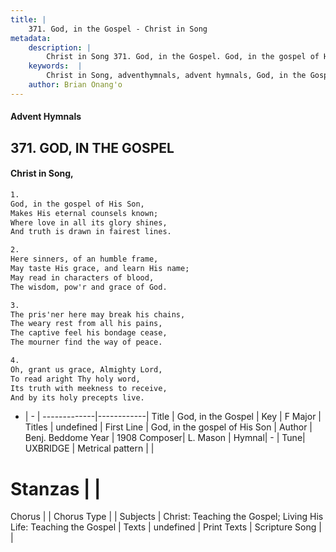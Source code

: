 ```yaml
---
title: |
    371. God, in the Gospel - Christ in Song
metadata:
    description: |
        Christ in Song 371. God, in the Gospel. God, in the gospel of His Son, Makes His eternal counsels known; Where love in all its glory shines, And truth is drawn in fairest lines.
    keywords:  |
        Christ in Song, adventhymnals, advent hymnals, God, in the Gospel, God, in the gospel of His Son. 
    author: Brian Onang'o
---
```


#### Advent Hymnals
## 371. GOD, IN THE GOSPEL
####  Christ in Song,

```txt
1.
God, in the gospel of His Son,
Makes His eternal counsels known;
Where love in all its glory shines,
And truth is drawn in fairest lines.

2.
Here sinners, of an humble frame,
May taste His grace, and learn His name;
May read in characters of blood,
The wisdom, pow'r and grace of God.

3.
The pris'ner here may break his chains,
The weary rest from all his pains,
The captive feel his bondage cease,
The mourner find the way of peace.

4.
Oh, grant us grace, Almighty Lord,
To read aright Thy holy word,
Its truth with meekness to receive,
And by its holy precepts live.

```

- |   -  |
-------------|------------|
Title | God, in the Gospel |
Key | F Major |
Titles | undefined |
First Line | God, in the gospel of His Son |
Author | Benj. Beddome
Year | 1908
Composer| L. Mason |
Hymnal|  - |
Tune| UXBRIDGE |
Metrical pattern | |
# Stanzas |  |
Chorus |  |
Chorus Type |  |
Subjects | Christ: Teaching the Gospel; Living His Life: Teaching the Gospel |
Texts | undefined |
Print Texts | 
Scripture Song |  |
    
